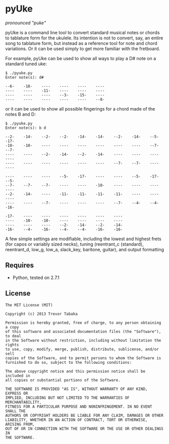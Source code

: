 pyUke
=====
_pronounced "puke"_

pyUke is a command line tool to convert standard musical notes or chords to tablature form for the ukulele. Its intention is not to convert, say, an entire song to tablature form, but instead as a reference tool for note and chord variations. Or it can be used simply to get more familiar with the fretboard.

For example, pyUke can be used to show all ways to play a D# note on a standard tuned uke:

    $ ./pyuke.py 
    Enter note(s): d#
    
    --6-    -18-    ----    ----    ----    ----
    ----    ----    -11-    ----    ----    ----
    ----    ----    ----    --3-    -15-    ----
    ----    ----    ----    ----    ----    --8-

or it can be used to show all possible fingerings for a chord made of the notes B and D:

    $ ./pyuke.py 
    Enter note(s): b d
    
    --2-    -14-    --2-    --2-    -14-    -14-    --2-    -14-    --5-    -17-
    -10-    -10-    ----    ----    ----    ----    ----    ----    --7-    --7-
    ----    ----    --2-    -14-    --2-    -14-    ----    ----    ----    ----
    ----    ----    ----    ----    ----    ----    --7-    --7-    ----    ----
    
    ----    ----    ----    --5-    -17-    ----    ----    --5-    -17-    --5-
    --7-    --7-    --7-    ----    ----    -10-    ----    ----    ----    ----
    --2-    -14-    ----    -11-    -11-    -11-    -11-    ----    ----    ----
    ----    ----    --7-    ----    ----    ----    --7-    --4-    --4-    -16-
    
    -17-    ----    ----    ----    ----    ----    ----
    ----    -10-    -10-    ----    ----    ----    ----
    ----    ----    ----    --2-    -14-    --2-    -14-
    -16-    --4-    -16-    --4-    --4-    -16-    -16-

A few simple settings are modifiable, including the lowest and highest frets (for capos or variably sized necks), tuning (reentrant_c (standard), reentrant_d, low_g, low_a, slack_key, baritone, guitar), and output formatting

## Requires
* Python, tested on 2.7.1

## License

    The MIT License (MIT)
    
    Copyright (c) 2013 Trevor Tabaka
    
    Permission is hereby granted, free of charge, to any person obtaining a copy
    of this software and associated documentation files (the "Software"), to deal
    in the Software without restriction, including without limitation the rights
    to use, copy, modify, merge, publish, distribute, sublicense, and/or sell
    copies of the Software, and to permit persons to whom the Software is
    furnished to do so, subject to the following conditions:
    
    The above copyright notice and this permission notice shall be included in
    all copies or substantial portions of the Software.
    
    THE SOFTWARE IS PROVIDED "AS IS", WITHOUT WARRANTY OF ANY KIND, EXPRESS OR
    IMPLIED, INCLUDING BUT NOT LIMITED TO THE WARRANTIES OF MERCHANTABILITY,
    FITNESS FOR A PARTICULAR PURPOSE AND NONINFRINGEMENT. IN NO EVENT SHALL THE
    AUTHORS OR COPYRIGHT HOLDERS BE LIABLE FOR ANY CLAIM, DAMAGES OR OTHER
    LIABILITY, WHETHER IN AN ACTION OF CONTRACT, TORT OR OTHERWISE, ARISING FROM,
    OUT OF OR IN CONNECTION WITH THE SOFTWARE OR THE USE OR OTHER DEALINGS IN
    THE SOFTWARE.
